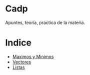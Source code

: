 # Cadp
Apuntes, teoría, practica de la materia.


Indice
=======
- [Maximos y Minimos](./Teoria/MaximosMinimos.md)
- [Vectores](./Teoria/Vectores.md)
- [Listas](./Teoria/Listas.md)




